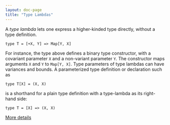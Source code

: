 ```yaml
---
layout: doc-page
title: "Type Lambdas"
---
```


A _type lambda_ lets one express a higher-kinded type directly, without
a type definition.

    type T = [+X, Y] => Map[Y, X]

For instance, the type above defines a binary type constructor, with a
covariant parameter `X` and a non-variant parameter `Y`. The
constructor maps arguments `X` and `Y` to `Map[Y, X]`. Type parameters
of type lambdas can have variances and bounds. A parameterized type
definition or declaration such as

    type T[X] = (X, X)

is a shorthand for a plain type definition with a type-lambda as its
right-hand side:

    type T = [X] => (X, X)

[More details](./type-lambdas-spec.html)
